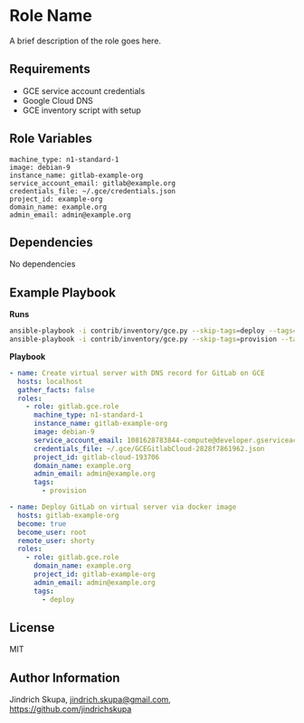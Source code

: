 Role Name
=========

A brief description of the role goes here.

Requirements
------------

* GCE service account credentials
* Google Cloud DNS
* GCE inventory script with setup

Role Variables
--------------

```
machine_type: n1-standard-1
image: debian-9
instance_name: gitlab-example-org
service_account_email: gitlab@example.org
credentials_file: ~/.gce/credentials.json
project_id: example-org
domain_name: example.org
admin_email: admin@example.org
```

Dependencies
------------

No dependencies

Example Playbook
----------------

**Runs**

```bash
ansible-playbook -i contrib/inventory/gce.py --skip-tags=deploy --tags=gce playbooks/gitlab.yml
ansible-playbook -i contrib/inventory/gce.py --skip-tags=provision --tags=install,config playbooks/gitlab.yml
```

**Playbook**

```yaml
- name: Create virtual server with DNS record for GitLab on GCE
  hosts: localhost
  gather_facts: false
  roles:
    - role: gitlab.gce.role
      machine_type: n1-standard-1
      instance_name: gitlab-example-org
      image: debian-9
      service_account_email: 1081628783844-compute@developer.gserviceaccount.com
      credentials_file: ~/.gce/GCEGitlabCloud-2828f7861962.json
      project_id: gitlab-cloud-193706
      domain_name: example.org
      admin_email: admin@example.org
      tags:
        - provision

- name: Deploy GitLab on virtual server via docker image
  hosts: gitlab-example-org
  become: true
  become_user: root
  remote_user: shorty
  roles:
    - role: gitlab.gce.role
      domain_name: example.org
      project_id: gitlab-example-org
      admin_email: admin@example.org
      tags:
        - deploy
```


License 
-------

MIT

Author Information
------------------

Jindrich Skupa, jindrich.skupa@gmail.com, https://github.com/jindrichskupa
